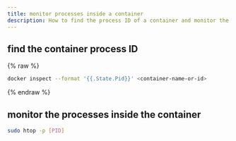 ```yaml
---
title: monitor processes inside a container
description: How to find the process ID of a container and monitor the processes inside the container
---
```


## find the container process ID

{% raw %}

```bash
docker inspect --format '{{.State.Pid}}' <container-name-or-id>
```

{% endraw %}

## monitor the processes inside the container

```bash
sudo htop -p [PID]
```
